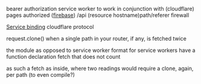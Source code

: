 bearer authorization service worker to work in conjunction with (cloudflare) pages authorized ([firebase](https://github.com/NickCarducci/sausage/tree/maintenance/bear)) /api (resource hostname)path/referer firewall

[Service binding](https://blog.cloudflare.com/service-bindings-ga/) cloudflare protocol

request.clone() when a single path in your router, if any, is fetched twice

the module as opposed to service worker format for service workers have a function declaration fetch that does not count

as such a fetch as inside, where two readings would require a clone, again, per path (to even compile?)
